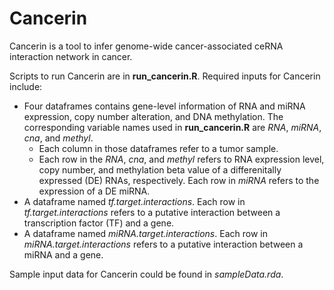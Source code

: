 # Cancerin
Cancerin is a tool to infer genome-wide cancer-associated ceRNA interaction network in cancer.  

Scripts to run Cancerin are in **run_cancerin.R**. Required inputs for Cancerin include: 
* Four dataframes contains gene-level information of RNA and miRNA expression, copy number alteration, and DNA methylation. The corresponding variable names used in **run_cancerin.R** are _RNA_, _miRNA_, _cna_, and _methyl_. 
  - Each column in those dataframes refer to a tumor sample. 
  - Each row in the _RNA_, _cna_, and _methyl_ refers to RNA expression level, copy number, and methylation beta value of a differenitally expressed (DE) RNAs, respectively. Each row in _miRNA_ refers to the expression of a DE miRNA.  
* A dataframe named _tf.target.interactions_. Each row in _tf.target.interactions_ refers to a putative interaction between a transcription factor (TF) and a gene. 
* A dataframe named _miRNA.target.interactions_. Each row in _miRNA.target.interactions_ refers to a putative interaction between a miRNA and a gene. 
  
Sample input data for Cancerin could be found in _sampleData.rda_. 
